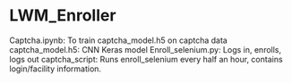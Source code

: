 # LWM_Enroller
Captcha.ipynb: To train captcha_model.h5 on captcha data
captcha_model.h5: CNN Keras model 
Enroll_selenium.py: Logs in, enrolls, logs out
captcha_script: Runs enroll_selenium every half an hour, contains login/facility information.
